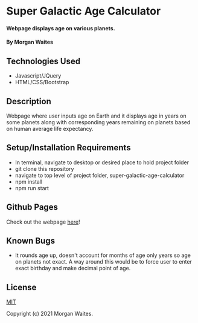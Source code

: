 # Super Galactic Age Calculator

#### Webpage displays age on various planets.

#### By Morgan Waites

## Technologies Used

* Javascript/JQuery
* HTML/CSS/Bootstrap 

## Description

Webpage where user inputs age on Earth and it displays age in years on some planets along with corresponding years remaining on planets based on human average life expectancy.

## Setup/Installation Requirements

* In terminal, navigate to desktop or desired place to hold project folder
* git clone this repository
* navigate to top level of project folder, super-galactic-age-calculator
* npm install
* npm run start

## Github Pages

Check out the webpage [here]()!

## Known Bugs

* It rounds age up, doesn't account for months of age only years so age on planets not exact. A way around this would be to force user to enter exact birthday and make decimal point of age.

## License
[MIT](https://opensource.org/licenses/MIT)

Copyright (c) 2021 Morgan Waites.